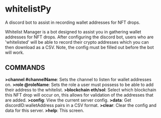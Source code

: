 # whitelistPy
A discord bot to assist in recording wallet addresses for NFT drops.

Whitelist Manager is a bot designed to assist you in gathering wallet addresses for NFT drops.
After configuring the discord bot, users who are 'whitelisted' will be able to record their crypto addresses which you can then download as a CSV.
Note, the config must be filled out before the bot will work.

## COMMANDS
**>channel #channelName**: Sets the channel to listen for wallet addresses on.
**>role @roleName**: Sets the role a user must possess to be able to add their address to the whitelist.
**>blockchain eth/sol**: Select which blockchain this NFT drop will occur on, this allows for validation of the addresses that are added.
**>config**: View the current server config.
**>data**: Get discordID:walletAddress pairs in a CSV format.
**>clear**: Clear the config and data for this server.
**>help**: This screen.
